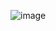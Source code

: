 
![image](https://user-images.githubusercontent.com/114237174/219500540-0e35e1ea-9e94-49e1-b50a-192f7f0f90ff.png)

